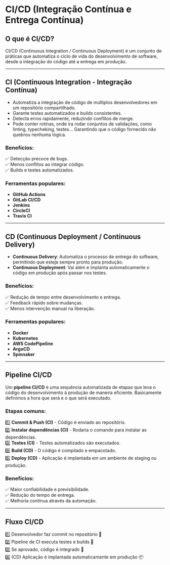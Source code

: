 # CI/CD (Integração Contínua e Entrega Contínua)

## O que é CI/CD?
CI/CD (Continuous Integration / Continuous Deployment) é um conjunto de práticas que automatiza o ciclo de vida do desenvolvimento de software, desde a integração do código até a entrega em produção.

---

## CI (Continuous Integration - Integração Contínua)
- Automatiza a integração de código de múltiplos desenvolvedores em um repositório compartilhado.
- Garante testes automatizados e builds consistentes.
- Detecta erros rapidamente, reduzindo conflitos de merge.
- Pode conter rotínas, onde ira rodar conjuntos de validações, como linting, typecheking, testes... Garantindo que o código fornecido não quebrou nenhuma lógica.

### Benefícios:
✅ Detecção precoce de bugs.<br>
✅ Menos conflitos ao integrar código.<br>
✅ Builds e testes automatizados.

### Ferramentas populares:
- **GitHub Actions**
- **GitLab CI/CD**
- **Jenkins**
- **CircleCI**
- **Travis CI**

---

## CD (Continuous Deployment / Continuous Delivery)
- **Continuous Delivery**: Automatiza o processo de entrega do software, permitindo que esteja sempre pronto para produção.
- **Continuous Deployment**: Vai além e implanta automaticamente o código em produção após passar nos testes.

### Benefícios:
✅ Redução de tempo entre desenvolvimento e entrega.<br>
✅ Feedback rápido sobre mudanças.<br>
✅ Menos intervenção manual na liberação.

### Ferramentas populares:
- **Docker**
- **Kubernetes**
- **AWS CodePipeline**
- **ArgoCD**
- **Spinnaker**

---

## Pipeline CI/CD
Um **pipeline CI/CD** é uma sequência automatizada de etapas que leva o código do desenvolvimento à produção de maneira eficiente. Basicamente definimos a hora que será e o que será executado.

### Etapas comuns:
1️⃣ **Commit & Push (CI)** - Código é enviado ao repositório.<br>
2️⃣ **Instalar dependências (CI)** - Rodaria o comando para instalar as dependências.<br>
3️⃣ **Testes (CI)** - Testes automatizados são executados.<br>
4️⃣ **Build (CD)** - O código é compilado e empacotado.<br>
5️⃣ **Deploy (CD)** - Aplicação é implantada em um ambiente de staging ou produção.<br>

### Benefícios:
✅ Maior confiabilidade e previsibilidade.<br>
✅ Redução do tempo de entrega.<br>
✅ Melhoria contínua através da automação.

---

## Fluxo CI/CD
1️⃣ Desenvolvedor faz commit no repositório 🚀<br>
2️⃣ Pipeline de CI executa testes e builds 🔄<br>
3️⃣ Se aprovado, código é integrado 🎯<br>
4️⃣ (CD) Aplicação é implantada automaticamente em produção 📦<br>


